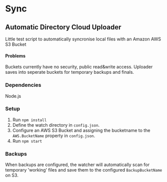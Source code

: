 # Sync
## Automatic Directory Cloud Uploader
Little test script to automatically syncronise local files with an Amazon AWS S3 Bucket

#### Problems
Buckets currently have no security, public read&write access.
Uploader saves into seperate buckets for temporary backups and finals.

### Dependencies
Node.js

### Setup
1. Run `npm install`
2. Define the watch directory in `config.json`.
3. Configure an AWS S3 Bucket and assigning the bucketname to the `AWS.BucketName` property in `config.json`.
4. Run `npm start`

### Backups
When backups are configured, the watcher will automatically scan for temporary 'working' files and save them to the configured `BackupBucketName` on S3.